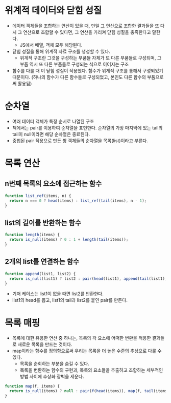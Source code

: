# 위계적 데이터와 닫힘 성질

- 데이터 객체들을 조합하는 연산이 있을 때, 만일 그 연산으로 조합한 결과들을 또 다시 그 연산으로 조합할 수 있다면, 그 연산을 가리켜 닫힘 성질을 충족한다고 말한다.
  - JS에서 배열, 객체 모두 해당된다.
- 닫힘 성질을 통해 위계적 자료 구조를 생성할 수 있다.
  - 위계적 구조란 그것을 구성하는 부품들 자체가 또 다른 부품들로 구성되며, 그 부품 역시 또 다른 부품들로 구성되는 식으로 이어지는 구조
- 함수를 다룰 때 이 닫힘 성질이 작용했다. 함수가 위계적 구조를 통해서 구성되었기 때문이다. (하나의 함수가 다른 함수들로 구성되었고, 본인도 다른 함수의 부품으로써 활용됨)

# 순차열

- 여러 데이터 객체가 특정 순서로 나열된 구조
- 책에서는 pair를 이용하여 순차열을 표현한다. 순차열의 가장 마지막에 있는 tail의 tail이 null이라면 해당 순차열은 종료된다.
- 중첩된 pair 적용으로 만든 쌍 객체들의 순차열을 목록(list)이라고 부른다.

# 목록 연산

## n번째 목록의 요소에 접근하는 함수

```js
function list_ref(items, n) {
  return n === 0 ? head(items) : list_ref(tail(items), n - 1);
}
```

## list의 길이를 반환하는 함수

```js
function length(items) {
  return is_null(items) ? 0 : 1 + length(tail(items));
}
```

## 2개의 list를 연결하는 함수

```js
function append(list1, list2) {
  return is_null(list1) ? list2 : pair(head(list1), append(tail(list1), list2));
}
```

- 기저 케이스는 list1이 없을 때면 list2를 반환한다.
- list1의 head를 뽑고, list1의 tail과 list2를 붙인 pair를 만든다.

# 목록 매핑

- 목록에 대한 유용한 연산 중 하나는, 목록의 각 요소에 어떠한 변환을 적용한 결과들로 새로운 목록을 만드는 것이다.
- map이라는 함수를 정의함으로써 우리는 목록을 더 높은 수준의 추상으로 다룰 수 있다.
  - 목록을 순회하는 부분을 숨길 수 있다.
  - 목록을 변환하는 함수의 구현과, 목록의 요소들을 추출하고 조합하는 세부적인 방법 사이에 추상화 장벽을 세운다.

```js
function map(f, items) {
  return is_null(items) ? null : pair(f(head(items)), map(f, tail(items)));
}
```
